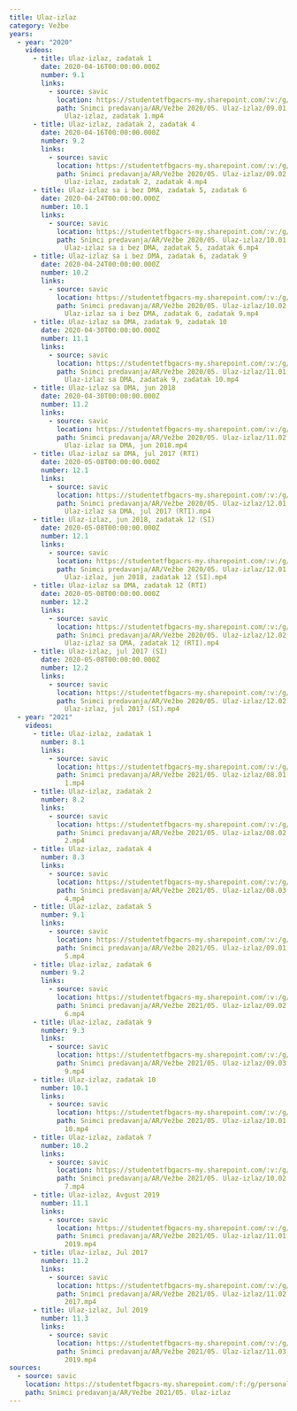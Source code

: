```yaml
---
title: Ulaz-izlaz
category: Vežbe
years:
  - year: "2020"
    videos:
      - title: Ulaz-izlaz, zadatak 1
        date: 2020-04-16T00:00:00.000Z
        number: 9.1
        links:
          - source: savic
            location: https://studentetfbgacrs-my.sharepoint.com/:v:/g/personal/sa190595d_student_etf_bg_ac_rs/EcQEEjyNthdCm9h_ZX4erSsBuBILiACwpmzqS5CKQfG5mQ
            path: Snimci predavanja/AR/Vežbe 2020/05. Ulaz-izlaz/09.01 - 2020-04-16 -
              Ulaz-izlaz, zadatak 1.mp4
      - title: Ulaz-izlaz, zadatak 2, zadatak 4
        date: 2020-04-16T00:00:00.000Z
        number: 9.2
        links:
          - source: savic
            location: https://studentetfbgacrs-my.sharepoint.com/:v:/g/personal/sa190595d_student_etf_bg_ac_rs/EXZsCv2M6ytEs6w_D_ggRz4Bl7d4zUs45cUAjcBM9t_sAg
            path: Snimci predavanja/AR/Vežbe 2020/05. Ulaz-izlaz/09.02 - 2020-04-16 -
              Ulaz-izlaz, zadatak 2, zadatak 4.mp4
      - title: Ulaz-izlaz sa i bez DMA, zadatak 5, zadatak 6
        date: 2020-04-24T00:00:00.000Z
        number: 10.1
        links:
          - source: savic
            location: https://studentetfbgacrs-my.sharepoint.com/:v:/g/personal/sa190595d_student_etf_bg_ac_rs/ERZPYXT0c5tPo0Ev86KOCM8B_HcUzzdCwEre7gJSLNLRVQ
            path: Snimci predavanja/AR/Vežbe 2020/05. Ulaz-izlaz/10.01 - 2020-04-24 -
              Ulaz-izlaz sa i bez DMA, zadatak 5, zadatak 6.mp4
      - title: Ulaz-izlaz sa i bez DMA, zadatak 6, zadatak 9
        date: 2020-04-24T00:00:00.000Z
        number: 10.2
        links:
          - source: savic
            location: https://studentetfbgacrs-my.sharepoint.com/:v:/g/personal/sa190595d_student_etf_bg_ac_rs/Ebk7axuYOvlEqdrpEvC_ogUBWVPQAD1MVv6F4WmdVd11CQ
            path: Snimci predavanja/AR/Vežbe 2020/05. Ulaz-izlaz/10.02 - 2020-04-24 -
              Ulaz-izlaz sa i bez DMA, zadatak 6, zadatak 9.mp4
      - title: Ulaz-izlaz sa DMA, zadatak 9, zadatak 10
        date: 2020-04-30T00:00:00.000Z
        number: 11.1
        links:
          - source: savic
            location: https://studentetfbgacrs-my.sharepoint.com/:v:/g/personal/sa190595d_student_etf_bg_ac_rs/EWNwyrvaJQNCjbRbuPmCltUBqhLhmBZMHMNVDlMNFODcVQ
            path: Snimci predavanja/AR/Vežbe 2020/05. Ulaz-izlaz/11.01 - 2020-04-30 -
              Ulaz-izlaz sa DMA, zadatak 9, zadatak 10.mp4
      - title: Ulaz-izlaz sa DMA, jun 2018
        date: 2020-04-30T00:00:00.000Z
        number: 11.2
        links:
          - source: savic
            location: https://studentetfbgacrs-my.sharepoint.com/:v:/g/personal/sa190595d_student_etf_bg_ac_rs/Ee4VqAz87gZEp41TvyemGtcBcI3f92atRsPMsec3FrZgiA
            path: Snimci predavanja/AR/Vežbe 2020/05. Ulaz-izlaz/11.02 - 2020-04-30 -
              Ulaz-izlaz sa DMA, jun 2018.mp4
      - title: Ulaz-izlaz sa DMA, jul 2017 (RTI)
        date: 2020-05-08T00:00:00.000Z
        number: 12.1
        links:
          - source: savic
            location: https://studentetfbgacrs-my.sharepoint.com/:v:/g/personal/sa190595d_student_etf_bg_ac_rs/EQQGhwSboQdOsCFLYLMSE6sBAdcBWNYyOEnGmO4mCnsc7A
            path: Snimci predavanja/AR/Vežbe 2020/05. Ulaz-izlaz/12.01 - 2020-05-08 -
              Ulaz-izlaz sa DMA, jul 2017 (RTI).mp4
      - title: Ulaz-izlaz, jun 2018, zadatak 12 (SI)
        date: 2020-05-08T00:00:00.000Z
        number: 12.1
        links:
          - source: savic
            location: https://studentetfbgacrs-my.sharepoint.com/:v:/g/personal/sa190595d_student_etf_bg_ac_rs/Ecjq_kVvYQtJu6UuBoQs5LkBDHxM3oSQlITpT2IhUWUIaw
            path: Snimci predavanja/AR/Vežbe 2020/05. Ulaz-izlaz/12.01 - 2020-05-08 -
              Ulaz-izlaz, jun 2018, zadatak 12 (SI).mp4
      - title: Ulaz-izlaz sa DMA, zadatak 12 (RTI)
        date: 2020-05-08T00:00:00.000Z
        number: 12.2
        links:
          - source: savic
            location: https://studentetfbgacrs-my.sharepoint.com/:v:/g/personal/sa190595d_student_etf_bg_ac_rs/Ea1Ysav9WEVOr1Pl-WdA0cMBRdnK45Euhm4eVhZM_Y8ZVA
            path: Snimci predavanja/AR/Vežbe 2020/05. Ulaz-izlaz/12.02 - 2020-05-08 -
              Ulaz-izlaz sa DMA, zadatak 12 (RTI).mp4
      - title: Ulaz-izlaz, jul 2017 (SI)
        date: 2020-05-08T00:00:00.000Z
        number: 12.2
        links:
          - source: savic
            location: https://studentetfbgacrs-my.sharepoint.com/:v:/g/personal/sa190595d_student_etf_bg_ac_rs/EX4mTAueZGdKmw1-17VnDYgBDlpoYJ-K2IKavTW0NR6UYg
            path: Snimci predavanja/AR/Vežbe 2020/05. Ulaz-izlaz/12.02 - 2020-05-08 -
              Ulaz-izlaz, jul 2017 (SI).mp4
  - year: "2021"
    videos:
      - title: Ulaz-izlaz, zadatak 1
        number: 8.1
        links:
          - source: savic
            location: https://studentetfbgacrs-my.sharepoint.com/:v:/g/personal/sa190595d_student_etf_bg_ac_rs/EdllM5WZHsVGvvR3ZDNuIQ4BPxa-Dkq48DGBcGnmO-v_zw
            path: Snimci predavanja/AR/Vežbe 2021/05. Ulaz-izlaz/08.01 - Ulaz-izlaz, zadatak
              1.mp4
      - title: Ulaz-izlaz, zadatak 2
        number: 8.2
        links:
          - source: savic
            location: https://studentetfbgacrs-my.sharepoint.com/:v:/g/personal/sa190595d_student_etf_bg_ac_rs/EaU781JU2SdEg8_HvMWXOEIBf5GK0TVv3s-dpPOZ9XNTlg
            path: Snimci predavanja/AR/Vežbe 2021/05. Ulaz-izlaz/08.02 - Ulaz-izlaz, zadatak
              2.mp4
      - title: Ulaz-izlaz, zadatak 4
        number: 8.3
        links:
          - source: savic
            location: https://studentetfbgacrs-my.sharepoint.com/:v:/g/personal/sa190595d_student_etf_bg_ac_rs/EUJVAMiyNgdPqZzYUyd2_FwBjZlhmCJdVu_ynS2nnMiPIw
            path: Snimci predavanja/AR/Vežbe 2021/05. Ulaz-izlaz/08.03 - Ulaz-izlaz, zadatak
              4.mp4
      - title: Ulaz-izlaz, zadatak 5
        number: 9.1
        links:
          - source: savic
            location: https://studentetfbgacrs-my.sharepoint.com/:v:/g/personal/sa190595d_student_etf_bg_ac_rs/ERtVDx0d_p9Eh0Vinmp_suAB_QBQcLVRWOV4Of821EeFGA
            path: Snimci predavanja/AR/Vežbe 2021/05. Ulaz-izlaz/09.01 - Ulaz-izlaz, zadatak
              5.mp4
      - title: Ulaz-izlaz, zadatak 6
        number: 9.2
        links:
          - source: savic
            location: https://studentetfbgacrs-my.sharepoint.com/:v:/g/personal/sa190595d_student_etf_bg_ac_rs/EWvzjWPAB5VNj_2DM5sT2XkBWMTWr9N67tjztrRjtd71eg
            path: Snimci predavanja/AR/Vežbe 2021/05. Ulaz-izlaz/09.02 - Ulaz-izlaz, zadatak
              6.mp4
      - title: Ulaz-izlaz, zadatak 9
        number: 9.3
        links:
          - source: savic
            location: https://studentetfbgacrs-my.sharepoint.com/:v:/g/personal/sa190595d_student_etf_bg_ac_rs/EVpD7bRSDEVEiCu8P3KIkcgB3YWeZ-PBE31Lp2Y2t5ggSA
            path: Snimci predavanja/AR/Vežbe 2021/05. Ulaz-izlaz/09.03 - Ulaz-izlaz, zadatak
              9.mp4
      - title: Ulaz-izlaz, zadatak 10
        number: 10.1
        links:
          - source: savic
            location: https://studentetfbgacrs-my.sharepoint.com/:v:/g/personal/sa190595d_student_etf_bg_ac_rs/Ed9IwaaSNIhNtgcAleVPPR8Bzlu--LL-eKnx3muJ2dmMmQ
            path: Snimci predavanja/AR/Vežbe 2021/05. Ulaz-izlaz/10.01 - Ulaz-izlaz, zadatak
              10.mp4
      - title: Ulaz-izlaz, zadatak 7
        number: 10.2
        links:
          - source: savic
            location: https://studentetfbgacrs-my.sharepoint.com/:v:/g/personal/sa190595d_student_etf_bg_ac_rs/EVQot6C6xPBMmWDDYTbNS68BJTmEJsPdMfassHjHmBBokw
            path: Snimci predavanja/AR/Vežbe 2021/05. Ulaz-izlaz/10.02 - Ulaz-izlaz, zadatak
              7.mp4
      - title: Ulaz-izlaz, Avgust 2019
        number: 11.1
        links:
          - source: savic
            location: https://studentetfbgacrs-my.sharepoint.com/:v:/g/personal/sa190595d_student_etf_bg_ac_rs/ER67rwfJEl9Ln05NJlU0svoBwaefYHGH1QHehQFU-mUs3A
            path: Snimci predavanja/AR/Vežbe 2021/05. Ulaz-izlaz/11.01 - Ulaz-izlaz, Avgust
              2019.mp4
      - title: Ulaz-izlaz, Jul 2017
        number: 11.2
        links:
          - source: savic
            location: https://studentetfbgacrs-my.sharepoint.com/:v:/g/personal/sa190595d_student_etf_bg_ac_rs/EXFIsZqe-c9HhWT_82ixcsUBodjOuf3qkwXFyNv_SgPWZw
            path: Snimci predavanja/AR/Vežbe 2021/05. Ulaz-izlaz/11.02 - Ulaz-izlaz, Jul
              2017.mp4
      - title: Ulaz-izlaz, Jul 2019
        number: 11.3
        links:
          - source: savic
            location: https://studentetfbgacrs-my.sharepoint.com/:v:/g/personal/sa190595d_student_etf_bg_ac_rs/EcOrvOoaBGlLovx_4bHkROUBsTLedQqG6BUnkmUh5mCQ3Q
            path: Snimci predavanja/AR/Vežbe 2021/05. Ulaz-izlaz/11.03 - Ulaz-izlaz, Jul
              2019.mp4
sources:
  - source: savic
    location: https://studentetfbgacrs-my.sharepoint.com/:f:/g/personal/sa190595d_student_etf_bg_ac_rs/EuHuVSsp1nRMlMLo47wf1rkBWRoIzouKL442GgLLFn0MJQ
    path: Snimci predavanja/AR/Vežbe 2021/05. Ulaz-izlaz
---
```



